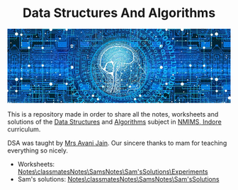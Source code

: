 <h1 align="center">Data Structures And Algorithms</h1>

![Banner](./images/banner.jpg)

This is a repository made in order to share all the notes, worksheets and solutions of the [Data Structures](https://www.wikiwand.com/en/Data_structure) and [Algorithms](https://www.wikiwand.com/en/Algorithm) subject in [NMIMS, Indore](https://nmims.edu) curriculum.

DSA was taught by [Mrs Avani Jain](https://www.linkedin.com/in/avani-jain-52a190a8/). Our sincere thanks to mam for teaching everything so nicely.

- Worksheets: [Notes\classmatesNotes\SamsNotes\Sam'sSolutions\Experiments](https://github.com/MBATech-NMIMS-2021/DSA/tree/main/Notes/classmatesNotes/SamsNotes/Sam'sSolutions/Experiments)
- Sam's solutions: [Notes\classmatesNotes\SamsNotes\Sam'sSolutions](https://github.com/MBATech-NMIMS-2021/DSA/tree/main/Notes/classmatesNotes/SamsNotes/Sam'sSolutions)
